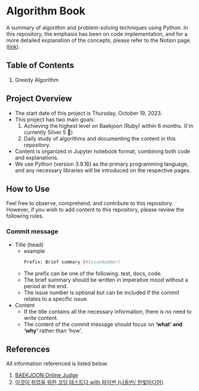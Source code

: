 # Algorithm Book
A summary of algorithm and problem-solving techniques using Python.
In this repository, the emphasis has been on code implementation, and for a more detailed explanation of the concepts, please refer to the Notion page ([link](https://hyoz.notion.site/Algorithm-Dictionary-9c25e49e73c9440ca5cfe07d8e6b13f1?pvs=4)).

## Table of Contents
1. Greedy Algorithm

## Project Overview
* The start date of this project is Thursday, October 19, 2023.
* This project has two main goals:
    1. Achieving the highest level on Baekjoon (Ruby) within 6 months. (I'm currently Silver 5 🥹)
    2. Daily study of algorithms and documenting the content in this repository.
* Content is organized in Jupyter notebook format, combining both code and explanations.
* We use Python (version 3.9.16) as the primary programming language, and any necessary libraries will be introduced on the respective pages.

## How to Use
Feel free to observe, comprehend, and contribute to this repository. However, if you wish to add content to this repository, please review the following rules.
### Commit message
* Title (head)
    * example
        ```bash
        Prefix: Brief summary (#IssueNumber)
        ```
    * The prefix can be one of the following: test, docs, code.
    * The brief summary should be written in imperative mood without a period at the end.
    * The issue number is optional but can be included if the commit relates to a specific issue.
* Content
    * If the title contains all the necessary information, there is no need to write content.
    * The content of the commit message should focus on **‘what’ and ‘why’** rather than ‘how’.



## References
All information referenced is listed below.
1. [BAEKJOON Online Judge](https://www.acmicpc.net/)
2. [이것이 취업을 위한 코딩 테스트다 with 파이썬 (나동빈/ 한빛미디어)](https://m.hanbit.co.kr/store/books/book_view.html?p_code=B8945183661)
